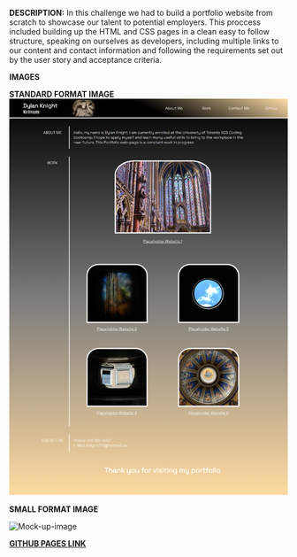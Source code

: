 **DESCRIPTION:**
In this challenge we had to build a portfolio website from scratch to showcase our talent to potential employers. This proccess included building up the HTML and CSS pages in a clean easy to follow structure, speaking on ourselves as developers, including multiple links to our content and contact information and following the requirements set out by the user story and acceptance criteria.



**IMAGES**

**STANDARD FORMAT IMAGE**
![Mock-up-image](./README_assets/website-screenshot.png)

**SMALL FORMAT IMAGE**

![Mock-up-image](./README_assets/website-smallform-screenshot.png)

 [**GITHUB PAGES LINK**](https://dlonmusk.github.io/portfolio-challenge/)